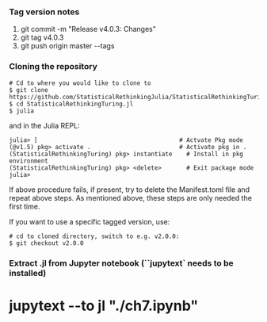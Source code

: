 
### Tag version notes

1. git commit -m "Release v4.0.3: Changes"
2. git tag v4.0.3
3. git push origin master --tags

### Cloning the repository

```
# Cd to where you would like to clone to
$ git clone https://github.com/StatisticalRethinkingJulia/StatisticalRethinkingTuring.jl
$ cd StatisticalRethinkingTuring.jl
$ julia
```
and in the Julia REPL:

```
julia> ]                                        # Actvate Pkg mode
(@v1.5) pkg> activate .                         # Activate pkg in .
(StatisticalRethinkingTuring) pkg> instantiate    # Install in pkg environment
(StatisticalRethinkingTuring) pkg> <delete>       # Exit package mode
julia>
```

If above procedure fails, if present, try to delete the Manifest.toml file and repeat above steps. As mentioned above, these steps are only needed the first time.

If you want to use a specific tagged version, use:
```
# cd to cloned directory, switch to e.g. v2.0.0:
$ git checkout v2.0.0
```

### Extract .jl from Jupyter notebook (``jupytext` needs to be installed)

# jupytext --to jl "./ch7.ipynb"
